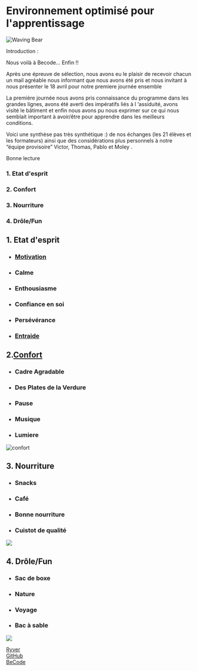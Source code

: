 # Environnement optimisé pour l'apprentissage

![Waving Bear](https://media4.giphy.com/media/IThjAlJnD9WNO/giphy.gif)

Introduction : 

Nous voilà à Becode… Enfin !!

Après une épreuve de sélection, nous avons eu le plaisir de recevoir chacun un mail agréable nous informant que nous avons été pris et nous invitant à nous présenter le 18 avril pour notre premiere journée ensemble

La première journée nous avons pris connaissance du programme dans les grandes lignes, avons été averti des impératifs liés à l ‘assiduité, avons visité le bâtiment et enfin nous avons pu nous exprimer sur ce qui nous semblait important à avoir/être pour apprendre dans les meilleurs conditions. 

Voici une synthèse pas très synthétique :) de nos échanges (les 21 élèves et les formateurs) ainsi que des considérations plus personnels à notre “équipe provisoire” Victor, Thomas, Pablo et Moley .

Bonne lecture 

### 1. Etat d'esprit
### 2. Confort
### 3. Nourriture
### 4. Drôle/Fun

## 1. Etat d'esprit
* ### [Motivation](https://www.cairn.info/se-motiver-a-apprendre--9782130558637.htm)
* ### Calme
* ### Enthousiasme
* ### Confiance en soi
* ### Persévérance
* ### [Entraide](https://www.icem-pedagogie-freinet.org/node/13377)


## 2.[Confort](https://fr.wikipedia.org/wiki/Confort)
* ### Cadre Agradable
* ### Des Plates de la Verdure
* ### Pause
* ### Musique
* ### Lumiere

![confort](http://www.bestofinteriors.com/wp-content/uploads/2016/05/d0a55__modern-workspace-8.jpg)

## 3. Nourriture
* ### Snacks
* ### Café
* ### Bonne nourriture
* ### Cuistot de qualité
![](http://enseigner.tv5monde.com/sites/enseigner.tv5monde.com/files/assets/images/pdc-oldelaf-lecafe-visuel.jpg)

## 4. Drôle/Fun
* ### Sac de boxe
* ### Nature
* ### Voyage
* ### Bac à sable

![](http://gif.toutimages.com/images/bureautique/ordinateurs/ordi_022.gif)



[Ryver](https://becode.ryver.com)
</br>
[GitHub](https://github.com/)
</br>
[BeCode](http://register.becode.org/)
